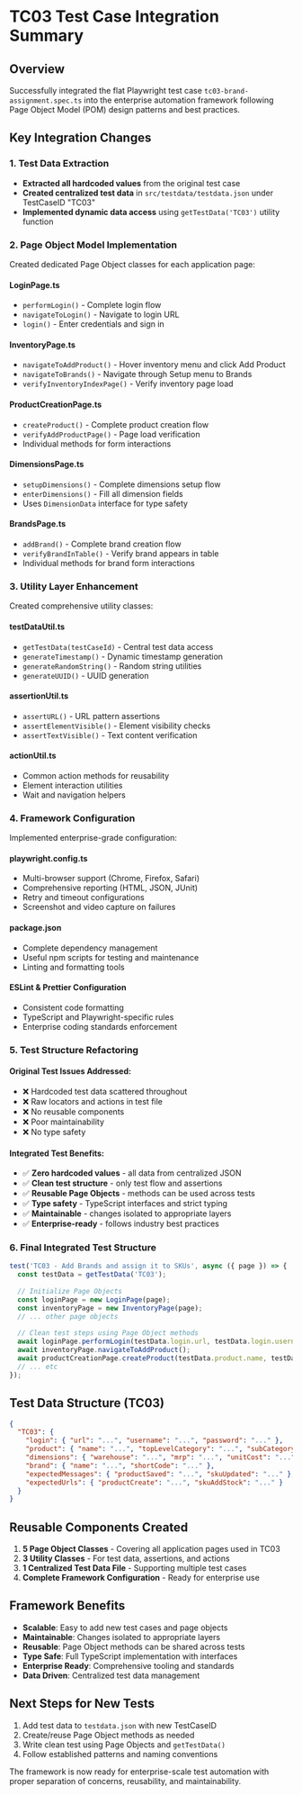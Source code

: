 # TC03 Test Case Integration Summary

## Overview
Successfully integrated the flat Playwright test case `tc03-brand-assignment.spec.ts` into the enterprise automation framework following Page Object Model (POM) design patterns and best practices.

## Key Integration Changes

### 1. Test Data Extraction
- **Extracted all hardcoded values** from the original test case
- **Created centralized test data** in `src/testdata/testdata.json` under TestCaseID "TC03"
- **Implemented dynamic data access** using `getTestData('TC03')` utility function

### 2. Page Object Model Implementation
Created dedicated Page Object classes for each application page:

#### **LoginPage.ts**
- `performLogin()` - Complete login flow
- `navigateToLogin()` - Navigate to login URL
- `login()` - Enter credentials and sign in

#### **InventoryPage.ts**
- `navigateToAddProduct()` - Hover inventory menu and click Add Product
- `navigateToBrands()` - Navigate through Setup menu to Brands
- `verifyInventoryIndexPage()` - Verify inventory page load

#### **ProductCreationPage.ts**
- `createProduct()` - Complete product creation flow
- `verifyAddProductPage()` - Page load verification
- Individual methods for form interactions

#### **DimensionsPage.ts**
- `setupDimensions()` - Complete dimensions setup flow
- `enterDimensions()` - Fill all dimension fields
- Uses `DimensionData` interface for type safety

#### **BrandsPage.ts**
- `addBrand()` - Complete brand creation flow
- `verifyBrandInTable()` - Verify brand appears in table
- Individual methods for brand form interactions

### 3. Utility Layer Enhancement
Created comprehensive utility classes:

#### **testDataUtil.ts**
- `getTestData(testCaseId)` - Central test data access
- `generateTimestamp()` - Dynamic timestamp generation
- `generateRandomString()` - Random string utilities
- `generateUUID()` - UUID generation

#### **assertionUtil.ts**
- `assertURL()` - URL pattern assertions
- `assertElementVisible()` - Element visibility checks
- `assertTextVisible()` - Text content verification

#### **actionUtil.ts**
- Common action methods for reusability
- Element interaction utilities
- Wait and navigation helpers

### 4. Framework Configuration
Implemented enterprise-grade configuration:

#### **playwright.config.ts**
- Multi-browser support (Chrome, Firefox, Safari)
- Comprehensive reporting (HTML, JSON, JUnit)
- Retry and timeout configurations
- Screenshot and video capture on failures

#### **package.json**
- Complete dependency management
- Useful npm scripts for testing and maintenance
- Linting and formatting tools

#### **ESLint & Prettier Configuration**
- Consistent code formatting
- TypeScript and Playwright-specific rules
- Enterprise coding standards enforcement

### 5. Test Structure Refactoring

#### Original Test Issues Addressed:
- ❌ Hardcoded test data scattered throughout
- ❌ Raw locators and actions in test file
- ❌ No reusable components
- ❌ Poor maintainability
- ❌ No type safety

#### Integrated Test Benefits:
- ✅ **Zero hardcoded values** - all data from centralized JSON
- ✅ **Clean test structure** - only test flow and assertions
- ✅ **Reusable Page Objects** - methods can be used across tests
- ✅ **Type safety** - TypeScript interfaces and strict typing
- ✅ **Maintainable** - changes isolated to appropriate layers
- ✅ **Enterprise-ready** - follows industry best practices

### 6. Final Integrated Test Structure

```typescript
test('TC03 - Add Brands and assign it to SKUs', async ({ page }) => {
  const testData = getTestData('TC03');
  
  // Initialize Page Objects
  const loginPage = new LoginPage(page);
  const inventoryPage = new InventoryPage(page);
  // ... other page objects
  
  // Clean test steps using Page Object methods
  await loginPage.performLogin(testData.login.url, testData.login.username, testData.login.password);
  await inventoryPage.navigateToAddProduct();
  await productCreationPage.createProduct(testData.product.name, testData.product.topLevelCategory, testData.product.subCategory);
  // ... etc
});
```

## Test Data Structure (TC03)
```json
{
  "TC03": {
    "login": { "url": "...", "username": "...", "password": "..." },
    "product": { "name": "...", "topLevelCategory": "...", "subCategory": "..." },
    "dimensions": { "warehouse": "...", "mrp": "...", "unitCost": "..." },
    "brand": { "name": "...", "shortCode": "..." },
    "expectedMessages": { "productSaved": "...", "skuUpdated": "..." },
    "expectedUrls": { "productCreate": "...", "skuAddStock": "..." }
  }
}
```

## Reusable Components Created
1. **5 Page Object Classes** - Covering all application pages used in TC03
2. **3 Utility Classes** - For test data, assertions, and actions
3. **1 Centralized Test Data File** - Supporting multiple test cases
4. **Complete Framework Configuration** - Ready for enterprise use

## Framework Benefits
- **Scalable**: Easy to add new test cases and page objects
- **Maintainable**: Changes isolated to appropriate layers
- **Reusable**: Page Object methods can be shared across tests
- **Type Safe**: Full TypeScript implementation with interfaces
- **Enterprise Ready**: Comprehensive tooling and standards
- **Data Driven**: Centralized test data management

## Next Steps for New Tests
1. Add test data to `testdata.json` with new TestCaseID
2. Create/reuse Page Object methods as needed
3. Write clean test using Page Objects and `getTestData()`
4. Follow established patterns and naming conventions

The framework is now ready for enterprise-scale test automation with proper separation of concerns, reusability, and maintainability.
